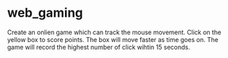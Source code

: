 # web_gaming

Create an onlien game which can track the mouse movement. Click on the yellow box to score points. The box will move faster as time goes on. The game will record the highest number of click wihtin 15 seconds.
